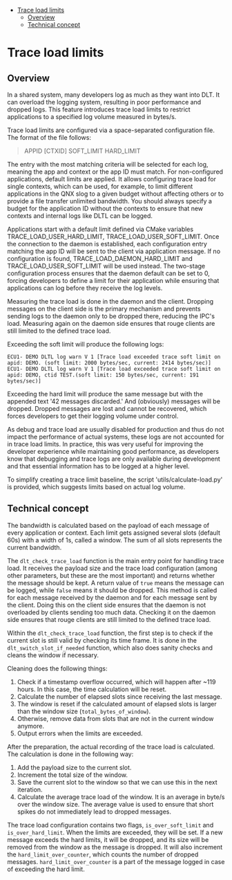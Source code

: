 - [Trace load limits](#trace-load-limits)
  - [Overview](#overview)
  - [Technical concept](#technical-concept)

# Trace load limits

## Overview

In a shared system, many developers log as much as they want into DLT. It can overload the logging system, resulting in poor performance and dropped logs. This feature introduces trace load limits to restrict applications to a specified log volume measured in bytes/s. 

Trace load limits are configured via a space-separated configuration file.
The format of the file follows:

> APPID [CTXID] SOFT_LIMIT HARD_LIMIT

The entry with the most matching criteria will be selected for each log, meaning the app and context or the app ID must match. For non-configured applications, default limits are applied.
It allows configuring trace load for single contexts, which can be used, for example, to limit different applications in the QNX slog to a given budget without affecting others or to provide a file transfer unlimited bandwidth.
You should always specify a budget for the application ID without the contexts to ensure that new contexts and internal logs like DLTL can be logged.

Applications start with a default limit defined via CMake variables TRACE_LOAD_USER_HARD_LIMIT, TRACE_LOAD_USER_SOFT_LIMIT. 
Once the connection to the daemon is established, each configuration entry matching the app ID will be sent to the client via application message. If no configuration is found, TRACE_LOAD_DAEMON_HARD_LIMIT and TRACE_LOAD_USER_SOFT_LIMIT will be used instead.
The two-stage configuration process ensures that the daemon default can be set to 0, forcing developers to define a limit for their application while ensuring that applications can log before they receive the log levels.

Measuring the trace load is done in the daemon and the client. 
Dropping messages on the client side is the primary mechanism and prevents sending logs to the daemon only to be dropped there, 
reducing the IPC's load. Measuring again on the daemon side ensures that rouge clients are still limited to the defined trace load.

Exceeding the soft limit will produce the following logs:

```
ECU1- DEMO DLTL log warn V 1 [Trace load exceeded trace soft limit on apid: DEMO. (soft limit: 2000 bytes/sec, current: 2414 bytes/sec)] 
ECU1- DEMO DLTL log warn V 1 [Trace load exceeded trace soft limit on apid: DEMO, ctid TEST.(soft limit: 150 bytes/sec, current: 191 bytes/sec)]
```

Exceeding the hard limit will produce the same message but with the appended text '42 messages discarded.' And (obviously) messages will be dropped. Dropped messages are lost and cannot be recovered, which forces developers to get their logging volume under control.

As debug and trace load are usually disabled for production and thus do not impact the performance of actual systems, these logs are not accounted for in trace load limits. In practice, this was very useful for improving the developer experience while maintaining good performance, as developers know that debugging and trace logs are only available during development and that essential information has to be logged at a higher level.

To simplify creating a trace limit baseline, the script 'utils/calculate-load.py' is provided, which suggests limits based on actual log volume.

## Technical concept

The bandwidth is calculated based on the payload of each message of every application or context. Each limit gets assigned several slots (default 60s) with a width of 1s, called a window. The sum of all slots represents the current bandwidth. 

The `dlt_check_trace_load` function is the main entry point for handling trace load. It receives the payload size and the trace load configuration (among other parameters, but these are the most important) and returns whether the message should be kept. A return value of `true` means the message can be logged, while `false` means it should be dropped. This method is called for each message received by the daemon and for each message sent by the client. Doing this on the client side ensures that the daemon is not overloaded by clients sending too much data. Checking it on the daemon side ensures that rouge clients are still limited to the defined trace load.

Within the `dlt_check_trace_load` function, the first step is to check if the current slot is still valid by checking its time frame. It is done in the `dlt_switch_slot_if_needed` function, which also does sanity checks and cleans the window if necessary.

Cleaning does the following things:

1. Check if a timestamp overflow occurred, which will happen after ~119 hours. In this case, the time calculation will be reset.
2. Calculate the number of elapsed slots since receiving the last message.
3. The window is reset if the calculated amount of elapsed slots is larger than the window size (`total_bytes_of_window`).
4. Otherwise, remove data from slots that are not in the current window anymore.
5. Output errors when the limits are exceeded.

After the preparation, the actual recording of the trace load is calculated. The calculation is done in the following way:

1. Add the payload size to the current slot.
2. Increment the total size of the window.
3. Save the current slot to the window so that we can use this in the next iteration.
4. Calculate the average trace load of the window. It is an average in byte/s over the window size. The average value is used to ensure that short spikes do not immediately lead to dropped messages.

The trace load configuration contains two flags, `is_over_soft_limit` and `is_over_hard_limit`. When the limits are exceeded, they will be set.
If a new message exceeds the hard limits, it will be dropped, and its size will be removed from the window as the message is dropped.
It will also increment the `hard_limit_over_counter`, which counts the number of dropped messages. `hard_limit_over_counter` is a part of the message logged in case of exceeding the hard limit.